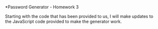 *Password Generator - Homework 3

Starting with the code that has been provided to us, I will make updates to the JavaScript code provided to make the generator work.

